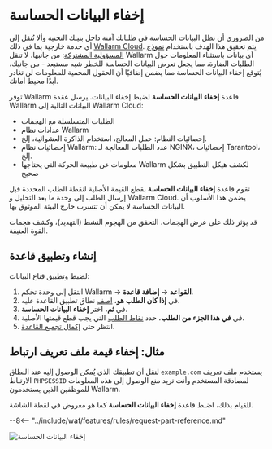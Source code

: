[img-masking]:              ../../images/user-guides/rules/sensitive-data-rule.png
[rule-creation-options]:    ../../user-guides/events/analyze-attack.md#analyze-requests-in-an-event
[request-processing]:       ../../user-guides/rules/request-processing.md

# إخفاء البيانات الحساسة

من الضروري أن تظل البيانات الحساسة في طلباتك آمنة داخل بنيتك التحتية وألا تُنقل إلى أي خدمة خارجية بما في ذلك [Wallarm Cloud](../../about-wallarm/overview.md#how-wallarm-works). يتم تحقيق هذا الهدف باستخدام [نموذج المسؤولية المشتركة](../../about-wallarm/shared-responsibility.md): من جانبها، لا تنقل Wallarm أي بيانات باستثناء المعلومات حول الطلبات الضارة، مما يجعل تعرض البيانات الحساسة للخطر شبه مستبعد - من جانبك، يُتوقع إخفاء البيانات الحساسة مما يضمن إضافيًا أن الحقول المحمية للمعلومات لن تغادر أبدًا محيط أمانك.

توفر Wallarm قاعدة **إخفاء البيانات الحساسة** لضبط إخفاء البيانات. يرسل عقدة Wallarm البيانات التالية إلى Wallarm Cloud:

* الطلبات المتسلسلة مع الهجمات
* عدادات نظام Wallarm
* إحصائيات النظام: حمل المعالج، استخدام الذاكرة العشوائية، إلخ.
* إحصائيات نظام Wallarm: عدد الطلبات المعالجة لـ NGINX، إحصائيات Tarantool، إلخ.
* معلومات عن طبيعة الحركة التي يحتاجها Wallarm لكشف هيكل التطبيق بشكل صحيح

تقوم قاعدة **إخفاء البيانات الحساسة** بقطع القيمة الأصلية لنقطة الطلب المحددة قبل إرسال الطلب إلى وحدة ما بعد التحليل و Wallarm Cloud. يضمن هذا الأسلوب أن البيانات الحساسة لا يمكن أن تتسرب خارج البيئة الموثوق بها.

قد يؤثر ذلك على عرض الهجمات، التحقق من الهجوم النشط (التهديد)، وكشف هجمات القوة العنيفة.

## إنشاء وتطبيق قاعدة

لضبط وتطبيق قناع البيانات:

1. انتقل إلى وحدة تحكم Wallarm → **القواعد** → **إضافة قاعدة**.
1. في **إذا كان الطلب هو**، [اصف](rules.md#branch-description) نطاق تطبيق القاعدة عليه.
1. في **ثم**، اختر **إخفاء البيانات الحساسة**.
1. في **في هذا الجزء من الطلب**، حدد [نقاط الطلب](request-processing.md) التي يجب قطع قيمتها الأصلية.
1. انتظر حتى [إكمال تجميع القاعدة](rules.md#ruleset-lifecycle).

## مثال: إخفاء قيمة ملف تعريف ارتباط

لنقل أن تطبيقك الذي يُمكن الوصول إليه عند النطاق `example.com` يستخدم ملف تعريف الارتباط `PHPSESSID` لمصادقة المستخدم وأنت تريد منع الوصول إلى هذه المعلومات للموظفين الذين يستخدمون Wallarm.

للقيام بذلك، اضبط قاعدة **إخفاء البيانات الحساسة** كما هو معروض في لقطة الشاشة.

--8<-- "../include/waf/features/rules/request-part-reference.md"

![إخفاء البيانات الحساسة][img-masking]